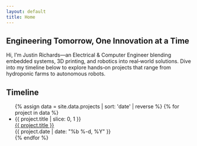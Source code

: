 ```yaml
---
layout: default
title: Home
---
```

<section class="hero">
  <h1>Engineering Tomorrow, One Innovation at a Time</h1>
  <p>Hi, I’m Justin Richards—an Electrical & Computer Engineer blending embedded systems, 3D printing, and robotics into real‑world solutions. Dive into my timeline below to explore hands‑on projects that range from hydroponic farms to autonomous robots.</p>
</section>

<section class="timeline-section">
  <h2>Timeline</h2>
  <ul class="timeline">
    {% assign data = site.data.projects | sort: 'date' | reverse %}
    {% for project in data %}
      <li class="timeline-item">
        <div class="timeline-icon">{{ project.title | slice: 0, 1 }}</div>
        <div class="timeline-content">
          <a href="{{ project.url | relative_url }}">{{ project.title }}</a>
        </div>
        <span class="timeline-date">{{ project.date | date: "%b %-d, %Y" }}</span>
      </li>
    {% endfor %}
  </ul>
</section>
